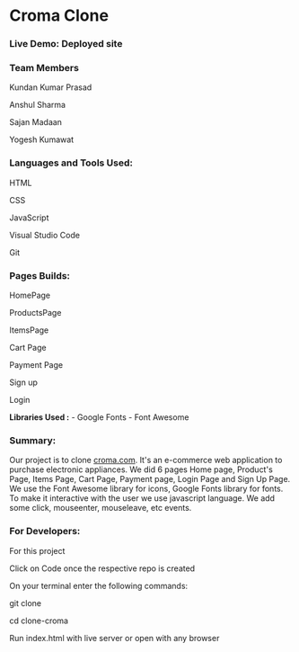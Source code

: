 # Croma Clone

<h3>Live Demo: <a link=" https://kundanprasad11.github.io/Clone-Croma/">Deployed site</a></h3>

<h3>Team Members</h3>
<p>Kundan Kumar Prasad</p>
<p>Anshul Sharma</p>
<p>Sajan Madaan</p>
<p>Yogesh Kumawat</p>

<h3>Languages and Tools Used:</h3>
<p>HTML</p>
<p>CSS</p>
<p>JavaScript</p>
<p>Visual Studio Code</p>
<p>Git</p>

<h3>Pages Builds:</h3>
<p>HomePage</p>
<p>ProductsPage</p>
<p>ItemsPage</p>
<p>Cart Page</p>
<p>Payment Page</p>
<p>Sign up</p>
<p>Login</p>
 <p> <strong>Libraries Used :</strong>
   - Google Fonts - Font Awesome</p>

<h3>Summary:</h3>
<p>Our project is to clone <a href="https://www.croma.com/">croma.com</a>. It's an e-commerce web application to purchase electronic appliances. We did 6 pages Home page, Product's Page, Items Page, Cart Page, Payment page, Login Page and Sign Up Page. We use the Font Awesome library for icons, Google Fonts library for fonts. To make it interactive with the user we use javascript language. We add some click, mouseenter, mouseleave, etc events.</p>

<h3>For Developers:</h3>
<p>For this project</p>
<p>Click on Code once the respective repo is created</p>
<p>On your terminal enter the following commands:</p>
<p>git clone <https link></p>
<p>cd clone-croma</p>
<p>Run index.html with live server or open with any browser</p>


